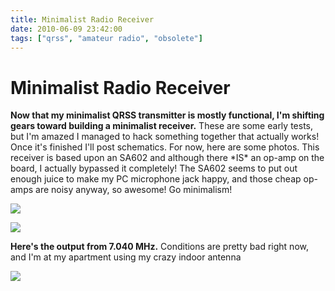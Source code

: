 ```yaml
---
title: Minimalist Radio Receiver
date: 2010-06-09 23:42:00
tags: ["qrss", "amateur radio", "obsolete"]
---
```


# Minimalist Radio Receiver

__Now that my minimalist QRSS transmitter is mostly functional, I'm shifting gears toward building a minimalist receiver.__ These are some early tests, but I'm amazed I managed to hack something together that actually works! Once it's finished I'll post schematics. For now, here are some photos. This receiver is based upon an SA602 and although there \*IS\* an op-amp on the board, I actually bypassed it completely! The SA602 seems to put out enough juice to make my PC microphone jack happy, and those cheap op-amps are noisy anyway, so awesome! Go minimalism!

<div class="text-center img-border img-medium">

![](https://swharden.com/static/2010/06/09/DSCN0832.jpg)

![](https://swharden.com/static/2010/06/09/DSCN0833.jpg)

</div>

__Here's the output from 7.040 MHz.__ Conditions are pretty bad right now, and I'm at my apartment using my crazy indoor antenna

<div class="text-center img-border img-medium">

![](https://swharden.com/static/2010/06/09/recvbig.jpg)

</div>

